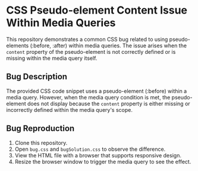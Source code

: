 # CSS Pseudo-element Content Issue Within Media Queries

This repository demonstrates a common CSS bug related to using pseudo-elements (:before, :after) within media queries. The issue arises when the `content` property of the pseudo-element is not correctly defined or is missing within the media query itself.

## Bug Description
The provided CSS code snippet uses a pseudo-element (:before) within a media query. However, when the media query condition is met, the pseudo-element does not display because the `content` property is either missing or incorrectly defined within the media query's scope.

## Bug Reproduction
1. Clone this repository.
2. Open `bug.css` and `bugSolution.css` to observe the difference.
3. View the HTML file with a browser that supports responsive design.
4. Resize the browser window to trigger the media query to see the effect.